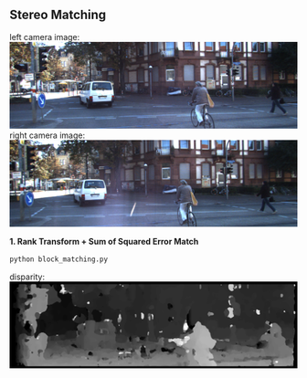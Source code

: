 ## **Stereo Matching**
left camera image:
![left-cam](./images/0000000000-L.png)
right camera image:
![right-cam](./images/0000000000-R.png)

**1. Rank Transform + Sum of Squared Error Match**

```bash
python block_matching.py
```
disparity:
![disparity-1](./results/disparity.png)
